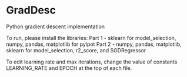 # GradDesc
Python gradient descent implementation

To run, please install the libraries:
Part 1 - sklearn for model_selection, numpy, pandas, matplotlib for pylpot
Part 2 - numpy, pandas, matplotlib, sklearn for model_selection, r2_score, and SGDRegressor

To edit learning rate and max iterations, change the value of constants LEARNING_RATE and EPOCH at the top of each file.